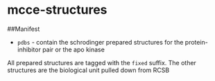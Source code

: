 # mcce-structures

##Manifest

* `pdbs` - contain the schrodinger prepared structures for the protein-inhibitor pair or the apo kinase


All prepared structures are tagged with the `fixed` suffix. The other structures are the biological unit pulled down from RCSB 
